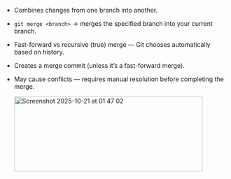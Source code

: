 - Combines changes from one branch into another.
- `git merge <branch>` → merges the specified branch into your current branch.
- Fast-forward vs recursive (true) merge — Git chooses automatically based on history.
- Creates a merge commit (unless it’s a fast-forward merge).
- May cause conflicts — requires manual resolution before completing the merge.


  <img width="430" height="172" alt="Screenshot 2025-10-21 at 01 47 02" src="https://github.com/user-attachments/assets/0af85b46-1a2e-4a5c-822a-c336d7b84050" />
